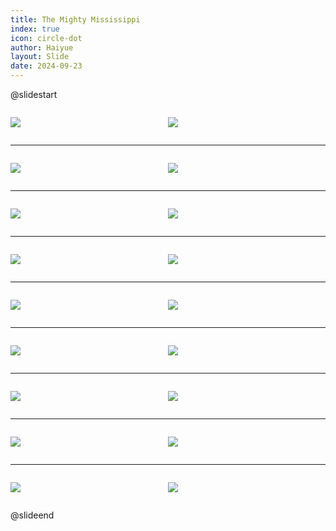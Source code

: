 ```yaml
---
title: The Mighty Mississippi
index: true
icon: circle-dot
author: Haiyue
layout: Slide
date: 2024-09-23
---
```

 
@slidestart

<div style="display:flex">
<div style="flex:1">

![](https://raw.githubusercontent.com/yclord/reading/refs/heads/master/english/Level-K/The%20Mighty%20Mississippi/001.webp)
</div>
<div style="flex:1">

![](https://raw.githubusercontent.com/yclord/reading/refs/heads/master/english/Level-K/The%20Mighty%20Mississippi/002.webp)
</div>
</div>

---

<div style="display:flex">
<div style="flex:1">

![](https://raw.githubusercontent.com/yclord/reading/refs/heads/master/english/Level-K/The%20Mighty%20Mississippi/003.webp)
</div>
<div style="flex:1">

![](https://raw.githubusercontent.com/yclord/reading/refs/heads/master/english/Level-K/The%20Mighty%20Mississippi/004.webp)
</div>
</div>

---

<div style="display:flex">
<div style="flex:1">

![](https://raw.githubusercontent.com/yclord/reading/refs/heads/master/english/Level-K/The%20Mighty%20Mississippi/005.webp)
</div>
<div style="flex:1">

![](https://raw.githubusercontent.com/yclord/reading/refs/heads/master/english/Level-K/The%20Mighty%20Mississippi/006.webp)
</div>
</div>

---

<div style="display:flex">
<div style="flex:1">

![](https://raw.githubusercontent.com/yclord/reading/refs/heads/master/english/Level-K/The%20Mighty%20Mississippi/007.webp)
</div>
<div style="flex:1">

![](https://raw.githubusercontent.com/yclord/reading/refs/heads/master/english/Level-K/The%20Mighty%20Mississippi/008.webp)
</div>
</div>

---

<div style="display:flex">
<div style="flex:1">

![](https://raw.githubusercontent.com/yclord/reading/refs/heads/master/english/Level-K/The%20Mighty%20Mississippi/009.webp)
</div>
<div style="flex:1">

![](https://raw.githubusercontent.com/yclord/reading/refs/heads/master/english/Level-K/The%20Mighty%20Mississippi/010.webp)
</div>
</div>

---

<div style="display:flex">
<div style="flex:1">

![](https://raw.githubusercontent.com/yclord/reading/refs/heads/master/english/Level-K/The%20Mighty%20Mississippi/011.webp)
</div>
<div style="flex:1">

![](https://raw.githubusercontent.com/yclord/reading/refs/heads/master/english/Level-K/The%20Mighty%20Mississippi/012.webp)
</div>
</div>

---

<div style="display:flex">
<div style="flex:1">

![](https://raw.githubusercontent.com/yclord/reading/refs/heads/master/english/Level-K/The%20Mighty%20Mississippi/013.webp)
</div>
<div style="flex:1">

![](https://raw.githubusercontent.com/yclord/reading/refs/heads/master/english/Level-K/The%20Mighty%20Mississippi/014.webp)
</div>
</div>

---

<div style="display:flex">
<div style="flex:1">

![](https://raw.githubusercontent.com/yclord/reading/refs/heads/master/english/Level-K/The%20Mighty%20Mississippi/015.webp)
</div>
<div style="flex:1">

![](https://raw.githubusercontent.com/yclord/reading/refs/heads/master/english/Level-K/The%20Mighty%20Mississippi/016.webp)
</div>
</div>

---

<div style="display:flex">
<div style="flex:1">

![](https://raw.githubusercontent.com/yclord/reading/refs/heads/master/english/Level-K/The%20Mighty%20Mississippi/017.webp)
</div>
<div style="flex:1">

![](https://raw.githubusercontent.com/yclord/reading/refs/heads/master/english/Level-K/The%20Mighty%20Mississippi/018.webp)
</div>
</div>

@slideend